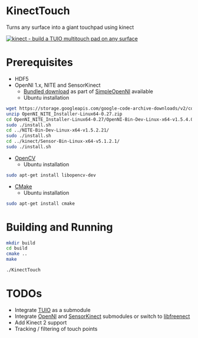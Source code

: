 KinectTouch
==
Turns any surface into a giant touchpad using kinect

[![kinect - build a TUIO multitouch pad on any surface](http://img.youtube.com/vi/4zXtV66cFDY/0.jpg)](http://www.youtube.com/watch?v=4zXtV66cFDY)

Prerequisites
==
  - HDF5
  - OpenNI 1.x, NITE and SensorKinect
    - [Bundled download](https://storage.googleapis.com/google-code-archive-downloads/v2/code.google.com/simple-openni/OpenNI_NITE_Installer-Linux64-0.27.zip) as part of [SimpleOpenNI](https://code.google.com/archive/p/simple-openni/) available
    - Ubuntu installation
```bash
wget https://storage.googleapis.com/google-code-archive-downloads/v2/code.google.com/simple-openni/OpenNI_NITE_Installer-Linux64-0.27.zip
unzip OpenNI_NITE_Installer-Linux64-0.27.zip
cd OpenNI_NITE_Installer-Linux64-0.27/OpenNI-Bin-Dev-Linux-x64-v1.5.4.0/
sudo ./install.sh
cd ../NITE-Bin-Dev-Linux-x64-v1.5.2.21/
sudo ./install.sh
cd ../kinect/Sensor-Bin-Linux-x64-v5.1.2.1/
sudo ./install.sh
```
  - [OpenCV](http://opencv.org/)
    - Ubuntu installation 
```bash 
sudo apt-get install libopencv-dev
```
  - [CMake](https://cmake.org/)
    - Ubuntu installation
```bash
sudo apt-get install cmake
```

Building and Running
==
```bash
mkdir build
cd build
cmake ..
make
```

```bash
./KinectTouch
```

TODOs
==
 - Integrate [TUIO](https://github.com/mkalten/TUIO11_CPP) as a submodule
 - Integrate [OpenNI](https://github.com/OpenNI) and [SensorKinect](https://github.com/avin2/SensorKinect) submodules or switch to [libfreenect](https://github.com/OpenKinect/libfreenect)
 - Add Kinect 2 support
 - Tracking / filtering of touch points 



